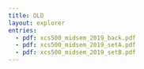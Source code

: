 ```yaml
---
title: OLD
layout: explorer
entries:
  - pdf: xcs500_midsem_2019_back.pdf
  - pdf: xcs500_midsem_2019_setA.pdf
  - pdf: xcs500_midsem_2019_setB.pdf
---
```

